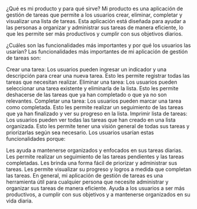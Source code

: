 ¿Qué es mi producto y para qué sirve?
Mi producto es una aplicación de gestión de tareas que permite a los usuarios crear, eliminar, completar y visualizar una lista de tareas. Esta aplicación está diseñada para ayudar a las personas a organizar y administrar sus tareas de manera eficiente, lo que les permite ser más productivos y cumplir con sus objetivos diarios.

¿Cuáles son las funcionalidades más importantes y por qué los usuarios las usarían?
Las funcionalidades más importantes de mi aplicación de gestión de tareas son:

Crear una tarea: Los usuarios pueden ingresar un indicador y una descripción para crear una nueva tarea. Esto les permite registrar todas las tareas que necesitan realizar.
Eliminar una tarea: Los usuarios pueden seleccionar una tarea existente y eliminarla de la lista. Esto les permite deshacerse de las tareas que ya han completado o que ya no son relevantes.
Completar una tarea: Los usuarios pueden marcar una tarea como completada. Esto les permite realizar un seguimiento de las tareas que ya han finalizado y ver su progreso en la lista.
Imprimir lista de tareas: Los usuarios pueden ver todas las tareas que han creado en una lista organizada. Esto les permite tener una visión general de todas sus tareas y priorizarlas según sea necesario.
Los usuarios usarían estas funcionalidades porque:

Les ayuda a mantenerse organizados y enfocados en sus tareas diarias.
Les permite realizar un seguimiento de las tareas pendientes y las tareas completadas.
Les brinda una forma fácil de priorizar y administrar sus tareas.
Les permite visualizar su progreso y logros a medida que completan las tareas.
En general, mi aplicación de gestión de tareas es una herramienta útil para cualquier persona que necesite administrar y organizar sus tareas de manera eficiente. Ayuda a los usuarios a ser más productivos, a cumplir con sus objetivos y a mantenerse organizados en su vida diaria.